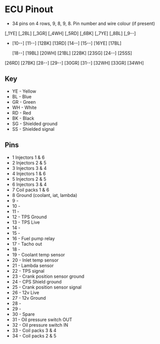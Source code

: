 # ECU Pinout
* 34 pins on 4 rows, 9, 8, 9, 8. Pin number and wire colour (if present)

 [_1YE]  [_2BL]  [_3GR]  [_4WH]  [_5RD]  [_6BK]  [_7YE]  [_8BL]  [_9--]

*  [10--]  [11--]  [12BK]  [13RD]  [14--]  [15--]  [16YE]  [17BL]  
   
   [18--]  [19BL]  [20WH]  [21BL]  [22BK]  [23SG]  [24--]  [25SS]  

 [26RD] [27BK] [28--]  [29--]  [30GR]  [31--]  [32WH]  [33GR]  [34WH]
  
## Key
* YE - Yellow
* BL - Blue
* GR - Green
* WH - White
* RD - Red
* BK - Black
* SG - Shielded ground
* SS - Shielded signal

## Pins
* 1 Injectors 1 & 6
* 2 Injectors 2 & 5
* 3 Injectors 3 & 4
* 4 Injectors 1 & 6
* 5 Injectors 2 & 5
* 6 Injectors 3 & 4
* 7 Coil packs 1 & 6
* 8 Ground (coolant, iat, lambda)
* 9 -
* 10 - 
* 11 -
* 12 - TPS Ground
* 13 - TPS Live
* 14 -
* 15 -
* 16 - Fuel pump relay
* 17 - Tacho out
* 18 -
* 19 - Coolant temp sensor
* 20 - Inlet temp sensor
* 21 - Lambda sensor
* 22 - TPS signal
* 23 - Crank position sensor ground
* 24 - CPS Shield ground
* 25 - Crank position sensor signal
* 26 - 12v Live
* 27 - 12v Ground
* 28 - 
* 29 - 
* 30 - Spare
* 31 - Oil pressure switch OUT
* 32 - Oil pressure switch IN
* 33 - Coil packs 3 & 4
* 34 - Coil packs 2 & 5
